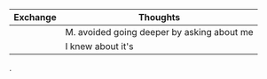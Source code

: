 
| Exchange | Thoughts                                   |
| -------- | ------------------------------------------ |
|          | M. avoided going deeper by asking about me |
|          | I knew about it's                          |
.